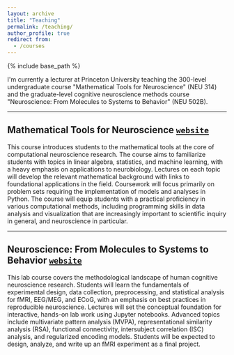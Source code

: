 ```yaml
---
layout: archive
title: "Teaching"
permalink: /teaching/
author_profile: true
redirect from:
  - /courses
---
```


{% include base_path %}

I'm currently a lecturer at Princeton University teaching the 300-level undergraduate course "Mathematical Tools for Neuroscience" (NEU 314) and the graduate-level cognitive neuroscience methods course "Neuroscience: From Molecules to Systems to Behavior" (NEU 502B).

---

## Mathematical Tools for Neuroscience [`website`](https://snastase.github.io/teaching/neu314)

This course introduces students to the mathematical tools at the core of computational neuroscience research. The course aims to familiarize students with topics in linear algebra, statistics, and machine learning, with a heavy emphasis on applications to neurobiology. Lectures on each topic will develop the relevant mathematical background with links to foundational applications in the field. Coursework will focus primarily on problem sets requiring the implementation of models and analyses in Python. The course will equip students with a practical proficiency in various computational methods, including programming skills in data analysis and visualization that are increasingly important to scientific inquiry in general, and neuroscience in particular.

---

## Neuroscience: From Molecules to Systems to Behavior [`website`](http://snastase.github.io/teaching/neu502b)

This lab course covers the methodological landscape of human cognitive neuroscience research. Students will learn the fundamentals of experimental design, data collection, preprocessing, and statistical analysis for fMRI, EEG/MEG, and ECoG, with an emphasis on best practices in reproducible neuroscience. Lectures will set the conceptual foundation for interactive, hands-on lab work using Jupyter notebooks. Advanced topics include multivariate pattern analysis (MVPA), representational similarity analysis (RSA), functional connectivity, intersubject correlation (ISC) analysis, and regularized encoding models. Students will be expected to design, analyze, and write up an fMRI experiment as a final project.


